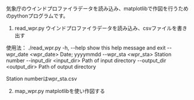 
気象庁のウインドプロファイラデータを読み込み、matplotlibで作図を行うためのpythonプログラムです。

1. read_wpr.py
ウインドプロファイラデータを読み込み、csvファイルを書き出す

使用法：
./read_wpr.py 
  -h, --help            show this help message and exit
  --wpr_date <wpr_date>
                        Date; yyyymmdd
  --wpr_sta <wpr_sta>   Station number
  --input_dir <input_dir>
                        Path of input directory
  --output_dir <output_dir>
                        Path of output directory

Station numberはwpr_sta.csv

2. map_wpr.py
matplotlibを使い作図する


